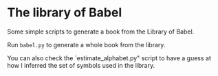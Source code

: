 # The library of Babel

Some simple scripts to generate a book from the Library of Babel.

Run `babel.py` to generate a whole book from the library.

You can also check the `estimate_alphabet.py" script to have a guess at how I inferred the set of symbols used in the library.
